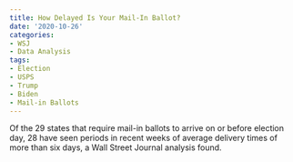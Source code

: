 ```yaml
---
title: How Delayed Is Your Mail-In Ballot?
date: '2020-10-26'
categories:
- WSJ
- Data Analysis
tags:
- Election
- USPS
- Trump
- Biden
- Mail-in Ballots
---
```

Of the 29 states that require mail-in ballots to arrive on or before election day, 28 have seen periods in recent weeks of average delivery times of more than six days, a Wall Street Journal analysis found.